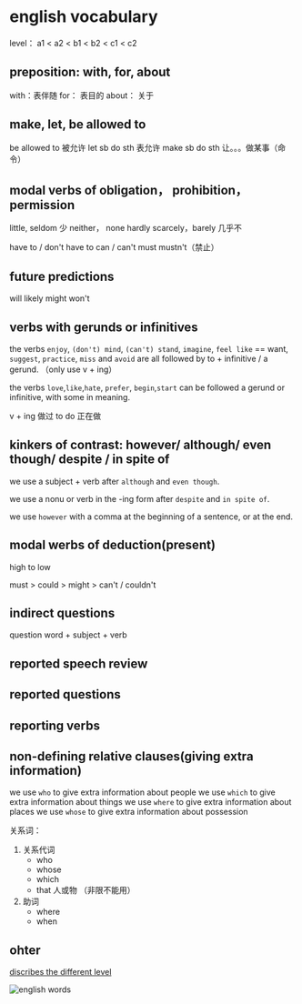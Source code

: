 # english vocabulary

level： a1 < a2 < b1 < b2 < c1 < c2

## preposition: with, for, about

with：表伴随
for： 表目的
about： 关于

## make, let, be allowed to

be allowed to 被允许
let sb do sth 表允许
make sb do sth 让。。。做某事（命令）

## modal verbs of obligation， prohibition， permission

little, seldom  少
neither， none
hardly scarcely，barely 几乎不

have to / don't have to
can / can't
must
mustn't（禁止）

## future predictions

will
likely
might
won't

## verbs with gerunds or infinitives

the verbs `enjoy`, `(don't) mind`, `(can't) stand`, `imagine`, `feel like` == want, `suggest`, `practice`, `miss` and `avoid` are all followed by to + infinitive / a gerund. （only use v + ing）

the verbs `love`,`like`,`hate`, `prefer`, `begin`,`start` can be followed a gerund or infinitive, with some in meaning.

v + ing  做过
to do 正在做

## kinkers of contrast: however/ although/ even though/ despite / in spite of

we use a subject + verb after `although` and `even though`.

we use a nonu or verb in the -ing form after `despite` and `in spite of`.

we use `however` with a comma at the beginning of a sentence, or at the end.

## modal werbs of deduction(present)

high to low

must > could > might > can't / couldn't

## indirect questions

question word + subject + verb

## reported speech review

## reported questions

## reporting verbs

## non-defining relative clauses(giving extra information)

we use `who` to give extra information about people
we use `which` to give extra information about things
we use `where` to give extra information about places
we use `whose` to give extra information about possession

关系词：

1. 关系代词
    * who
    * whose
    * which
    * that 人或物 （非限不能用）
2. 助词
    * where
    * when

## ohter

[discribes the different level](https://www.cambridgeenglish.org/learning-english/parents-and-children/how-to-support-your-child/what-are-the-different-levels-of-learning-a-language/)

![english words](https://img.wangdongdong9264.xyz/english_word.png)